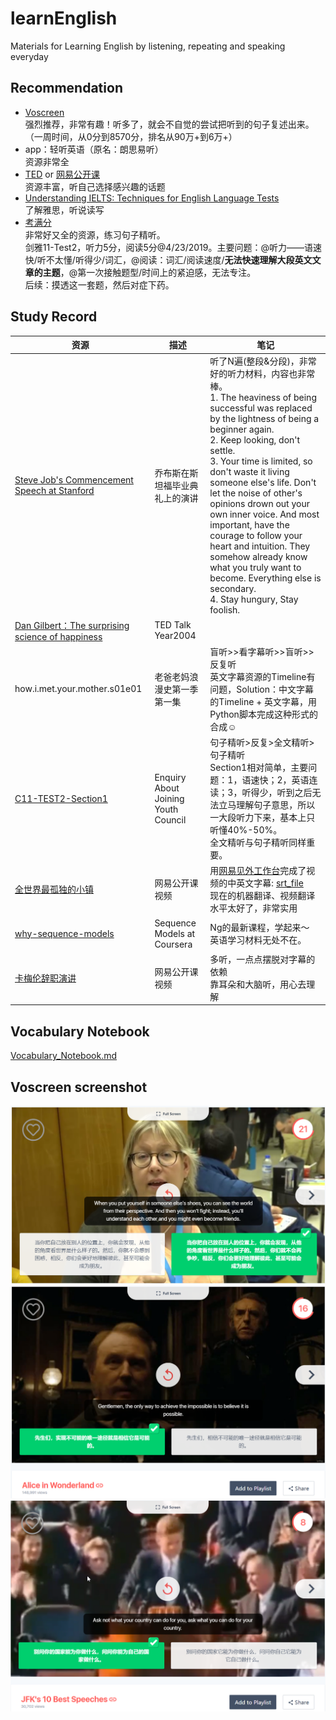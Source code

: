 # learnEnglish
Materials for Learning English by listening, repeating and speaking everyday

## Recommendation
 - [Voscreen](https://www.voscreen.com)  
 强烈推荐，非常有趣！听多了，就会不自觉的尝试把听到的句子复述出来。（一周时间，从0分到8570分，排名从90万+到6万+）
 - app：轻听英语（原名：朗思易听）  
 资源非常全
 - [TED](https://www.ted.com/talks) or [网易公开课](https://open.163.com/)   
 资源丰富，听自己选择感兴趣的话题
 - [Understanding IELTS: Techniques for English Language Tests](https://www.futurelearn.com/courses/understanding-ielts?utm_source=BC_China_website&utm_medium=web&utm_campaign=Understanding_IELTS12_Feb19)  
 了解雅思，听说读写
 - [考满分](http://www.kmf.com/)    
 非常好又全的资源，练习句子精听。  
 剑雅11-Test2，听力5分，阅读5分@4/23/2019。主要问题：@听力——语速快/听不太懂/听得少/词汇，@阅读：词汇/阅读速度/**无法快速理解大段英文文章的主题**，@第一次接触题型/时间上的紧迫感，无法专注。  
 后续：摸透这一套题，然后对症下药。


 ## Study Record
 |资源|描述|笔记|
 |-|-|-|
 |[Steve Job's Commencement Speech at Stanford](http://open.163.com/movie/2006/8/3/8/M7BC8JMHJ_M7BC8PA38.html)|乔布斯在斯坦福毕业典礼上的演讲| 听了N遍(整段&分段)，非常好的听力材料，内容也非常棒。<br>1. The heaviness of being successful was replaced by the lightness of being a beginner again. <br>2. Keep looking, don't settle. <br>3. Your time is limited, so don't waste it living someone else's life. Don't let the noise of other's opinions drown out your own inner voice. And most important, have the courage to follow your heart and intuition. They somehow already know what you truly want to become. Everything else is secondary. <br>4. Stay hungury, Stay foolish.|
 |[Dan Gilbert：The surprising science of happiness](https://www.ted.com/talks/dan_gilbert_asks_why_are_we_happy)|TED Talk Year2004||
 |how.i.met.your.mother.s01e01|老爸老妈浪漫史第一季第一集|盲听>>看字幕听>>盲听>>反复听<br>英文字幕资源的Timeline有问题，Solution：中文字幕的Timeline + 英文字幕，用Python脚本完成这种形式的合成☺|
 |[C11-TEST2-Section1](http://ielts.kmf.com/listen?id=cc54ph)|Enquiry About Joining Youth Council|句子精听>反复>全文精听>句子精听<br>Section1相对简单，主要问题：1，语速快；2，英语连读；3，听得少，听到之后无法立马理解句子意思，所以一大段听力下来，基本上只听懂40%-50%。<br>全文精听与句子精听同样重要。|
 |[全世界最孤独的小镇](http://open.163.com/movie/2016/5/I/Q/MBM3GGR6M_MBM8KECIQ.html)|网易公开课视频|用[网易见外工作台](https://jianwai.netease.com)完成了视频的中英文字幕: [srt_file](./resource/Longyearbyen_The_World’s_Northernmost_Town.srt)<br>现在的机器翻译、视频翻译水平太好了，非常实用|
 |[why-sequence-models](https://www.coursera.org/learn/nlp-sequence-models/lecture/0h7gT/why-sequence-models)|Sequence Models at Coursera|Ng的最新课程，学起来～<br>英语学习材料无处不在。|
 |[卡梅伦辞职演讲](http://open.163.com/movie/2016/6/B/8/MBPKSND16_MBPKSSHB8.html?recomend=2)|网易公开课视频|多听，一点点摆脱对字幕的依赖<br>靠耳朵和大脑听，用心去理解|

 ## Vocabulary Notebook
 [Vocabulary_Notebook.md](./resource/vocab_notebook.md)

 ## Voscreen screenshot
 ![](./resource/voscreen_1.png)
 ![](./resource/voscreen_2.png)
 ![](./resource/voscreen_3.png)

